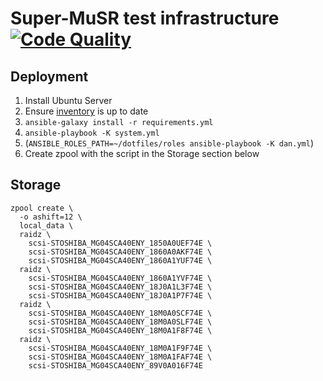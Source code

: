 # Super-MuSR test infrastructure [![Code Quality](https://github.com/DanNixon/supermusr-infra/actions/workflows/code_quality.yml/badge.svg?branch=main)](https://github.com/DanNixon/supermusr-infra/actions/workflows/code_quality.yml)

## Deployment

1. Install Ubuntu Server
2. Ensure [inventory](./inventory.ini) is up to date
3. `ansible-galaxy install -r requirements.yml`
4. `ansible-playbook -K system.yml`
5. (`ANSIBLE_ROLES_PATH=~/dotfiles/roles ansible-playbook -K dan.yml`)
6. Create zpool with the script in the Storage section below

## Storage

```
zpool create \
  -o ashift=12 \
  local_data \
  raidz \
    scsi-STOSHIBA_MG04SCA40ENY_1850A0UEF74E \
    scsi-STOSHIBA_MG04SCA40ENY_1860A0AKF74E \
    scsi-STOSHIBA_MG04SCA40ENY_1860A1YUF74E \
  raidz \
    scsi-STOSHIBA_MG04SCA40ENY_1860A1YVF74E \
    scsi-STOSHIBA_MG04SCA40ENY_18J0A1L3F74E \
    scsi-STOSHIBA_MG04SCA40ENY_18J0A1P7F74E \
  raidz \
    scsi-STOSHIBA_MG04SCA40ENY_18M0A0SCF74E \
    scsi-STOSHIBA_MG04SCA40ENY_18M0A0SLF74E \
    scsi-STOSHIBA_MG04SCA40ENY_18M0A1F8F74E \
  raidz \
    scsi-STOSHIBA_MG04SCA40ENY_18M0A1F9F74E \
    scsi-STOSHIBA_MG04SCA40ENY_18M0A1FAF74E \
    scsi-STOSHIBA_MG04SCA40ENY_89V0A016F74E
```
